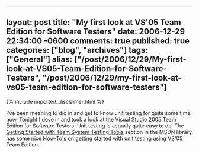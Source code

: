   ---
  layout: post
  title: "My first look at VS'05 Team Edition for Software Testers"
  date: 2006-12-29 22:34:00 -0600
  comments: true
  published: true
  categories: ["blog", "archives"]
  tags: ["General"]
  alias: ["/post/2006/12/29/My-first-look-at-VS05-Team-Edition-for-Software-Testers", "/post/2006/12/29/my-first-look-at-vs05-team-edition-for-software-testers"]
  ---
<!-- more -->
{% include imported_disclaimer.html %}
<P>I've been meaning to dig in and get to know unit testing for quite some time now. Tonight I dove in and took a look at the Visual Studio 2005 Team Edition for Software Testers. Unit testing is actually quite easy to do. The <A href="http://msdn2.microsoft.com/en-us/library/ms243146(VS.80).aspx">Getting Started with Team System Testing Tools</A>&nbsp;section in the MSDN library has some nice How-To's on getting started with unit testing using VS'05 Team Edition.</P>
